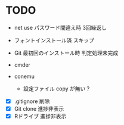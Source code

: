 # TODO

- net use パスワード間違え時 3回繰返し
- フォントインストール済 スキップ
- Git 最初回のインストール時 判定処理未完成

- cmder
- conemu
  - 設定ファイル copy が無い？

- [x] .gitignore 削除
- [x] Git clone 進捗非表示
- [x] Rドライブ 進捗非表示
